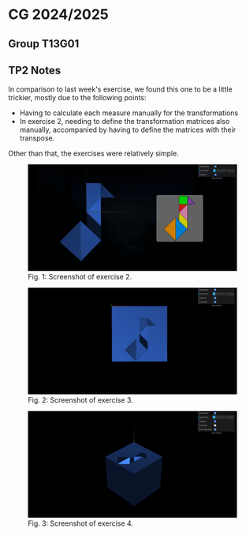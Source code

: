 # CG 2024/2025

## Group T13G01

## TP2 Notes

In comparison to last week's exercise, we found this one to be a little trickier, mostly due to the following points:

- Having to calculate each measure manually for the transformations
- In exercise 2, needing to define the transformation matrices also manually, accompanied by having to define the matrices with their transpose.

Other than that, the exercises were relatively simple.

<figure>
    <img src="./screenshots/cg-t13g01-tp2-1.png" alt="Exercise 2">
    <figcaption>Fig. 1: Screenshot of exercise 2.</figcaption>
</figure>
<figure>
    <img src="./screenshots/cg-t13g01-tp2-2.png" alt="Exercise 3">
    <figcaption>Fig. 2: Screenshot of exercise 3.</figcaption>
</figure>
<figure>
    <img src="./screenshots/cg-t13g01-tp2-3.png" alt="Exercise 4">
    <figcaption>Fig. 3: Screenshot of exercise 4.</figcaption>
</figure>